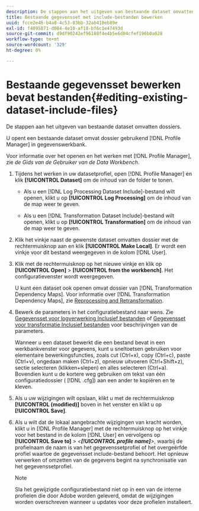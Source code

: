 ```yaml
---
description: De stappen aan het uitgeven van bestaande dataset omvatten dossiers.
title: Bestaande gegevensset met include-bestanden bewerken
uuid: fcce2e46-b4a8-4c53-83bb-32ab410eb89e
exl-id: f4095871-d004-4e10-af18-bf6c1e47493d
source-git-commit: d9df90242ef96188f4e4b5e6d04cfef196b0a628
workflow-type: tm+mt
source-wordcount: '329'
ht-degree: 0%

---
```


# Bestaande gegevensset bewerken bevat bestanden{#editing-existing-dataset-include-files}

De stappen aan het uitgeven van bestaande dataset omvatten dossiers.

U opent een bestaande dataset omvat dossier gebruikend [!DNL Profile Manager] in gegevenswerkbank.

Voor informatie over het openen en het werken met [!DNL Profile Manager], zie *de Gids van de Gebruiker van de Data Workbench*.

1. Tijdens het werken in uw datasetprofiel, open [!DNL Profile Manager] en klik **[!UICONTROL Dataset]** om de inhoud van de folder te tonen.

   * Als u een [!DNL Log Processing Dataset Include]-bestand wilt openen, klikt u op **[!UICONTROL Log Processing]** om de inhoud van de map weer te geven.

   * Als u een [!DNL Transformation Dataset Include]-bestand wilt openen, klikt u op **[!UICONTROL Transformation]** om de inhoud van de map weer te geven.

1. Klik het vinkje naast de gewenste dataset omvatten dossier met de rechtermuisknop aan en klik **[!UICONTROL Make Local]**. Er wordt een vinkje voor dit bestand weergegeven in de kolom [!DNL User].
1. Klik met de rechtermuisknop op het nieuwe vinkje en klik op **[!UICONTROL Open]** > **[!UICONTROL from the workbench]**. Het configuratievenster wordt weergegeven.

   U kunt een dataset ook openen omvat dossier van [!DNL Transformation Dependency Maps]. Voor informatie over [!DNL Transformation Dependency Maps], zie [Reprocessing and Retransformation](../../../../home/c-dataset-const-proc/c-reproc-retrans/c-unst-reproc-retrans.md).

1. Bewerk de parameters in het configuratiebestand naar wens. Zie [Gegevensset voor logverwerking Inclusief bestanden](../../../../home/c-dataset-const-proc/c-dataset-inc-files/c-types-dataset-inc-files/c-log-proc-dataset-inc-files/c-log-proc-dataset-inc-files.md#concept-999475a22519432e98844622ca95b6ab) of [Gegevensset voor transformatie Inclusief bestanden](../../../../home/c-dataset-const-proc/c-dataset-inc-files/c-types-dataset-inc-files/c-trans-dataset-inc-files.md#concept-c64aa78ed9ce40b8a0f4932c82ff5ace) voor beschrijvingen van de parameters.

   Wanneer u een dataset bewerkt die een bestand bevat in een werkbankvenster voor gegevens, kunt u sneltoetsen gebruiken voor elementaire bewerkingsfuncties, zoals cut (Ctrl+x), copy (Ctrl+c), paste (Ctrl+v), ongedaan maken (Ctrl+z), opnieuw uitvoeren (Ctrl+Shift+z), sectie selecteren (klikken+slepen) en alles selecteren (Ctrl+a). Bovendien kunt u de kortere weg gebruiken om tekst van één configuratiedossier ( [!DNL .cfg]) aan een ander te kopiëren en te kleven.

1. Als u uw wijzigingen wilt opslaan, klikt u met de rechtermuisknop **[!UICONTROL (modified)]** boven in het venster en klikt u op **[!UICONTROL Save]**.
1. Als u wilt dat de lokaal aangebrachte wijzigingen van kracht worden, klikt u in [!DNL Profile Manager] met de rechtermuisknop op het vinkje voor het bestand in de kolom [!DNL User] en vervolgens op **[!UICONTROL Save to]** > *&lt;**[!UICONTROL profile name]**>*, waarbij de profielnaam de naam is van het gegevenssetprofiel of het overgeërfde profiel waartoe de gegevensset include-bestand behoort. Het opnieuw verwerken of omzetten van de gegevens begint na synchronisatie van het gegevenssetprofiel.

   >[!NOTE]
   >
   >Sla het gewijzigde configuratiebestand niet op in een van de interne profielen die door Adobe worden geleverd, omdat de wijzigingen worden overschreven wanneer u updates voor deze profielen installeert.
